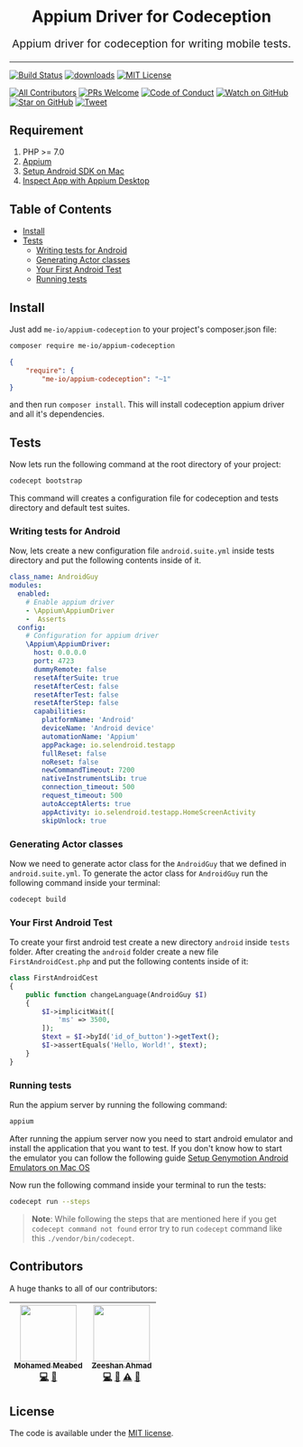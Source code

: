 <h1 align="center">
  Appium Driver for Codeception 
</h1>
<p align="center" style="font-size: 1.2rem;">Appium driver for codeception for writing mobile tests.</p>

<hr />

[![Build Status][build-badge]][build]
[![downloads][downloads-badge]][downloads]
[![MIT License][license-badge]][license]

[![All Contributors](https://img.shields.io/badge/all_contributors-2-orange.svg?style=flat-square)](#contributors)
[![PRs Welcome][prs-badge]][prs]
[![Code of Conduct][coc-badge]][coc]
[![Watch on GitHub][github-watch-badge]][github-watch]
[![Star on GitHub][github-star-badge]][github-star]
[![Tweet][twitter-badge]][twitter]

## Requirement

1. PHP >= 7.0
2. [Appium](http://appium.io/)
3. [Setup Android SDK on Mac](https://gist.github.com/agrcrobles/165ac477a9ee51198f4a870c723cd441)
4. [Inspect App with Appium Desktop](https://medium.com/@eliasnogueira/inspect-an-app-with-the-new-appium-desktop-8ce4dc9aa95c)

## Table of Contents

* [Install](#install)
* [Tests](#tests)
  * [Writing tests for Android](#writing-tests-for-android)
  * [Generating Actor classes](#generating-actor-classes)
  * [Your First Android Test](#your-first-android-test)
  * [Running tests](#running-tests)

## Install

Just add `me-io/appium-codeception` to your project's composer.json file:

```bash
composer require me-io/appium-codeception
```

```json
{
    "require": {
        "me-io/appium-codeception": "~1"
}
```

and then run `composer install`. This will install codeception appium driver and all it's dependencies.

## Tests

Now lets run the following command at the root directory of your project:

```bash
codecept bootstrap
```

This command will creates a configuration file for codeception and tests directory and default test suites.

### Writing tests for Android

Now, lets create a new configuration file `android.suite.yml` inside tests directory and put the following contents inside of it.

```yml
class_name: AndroidGuy
modules:
  enabled:
    # Enable appium driver
    - \Appium\AppiumDriver 
    -  Asserts
  config:
    # Configuration for appium driver
    \Appium\AppiumDriver:
      host: 0.0.0.0
      port: 4723
      dummyRemote: false
      resetAfterSuite: true
      resetAfterCest: false
      resetAfterTest: false
      resetAfterStep: false
      capabilities:
        platformName: 'Android'
        deviceName: 'Android device'
        automationName: 'Appium'
        appPackage: io.selendroid.testapp
        fullReset: false
        noReset: false
        newCommandTimeout: 7200
        nativeInstrumentsLib: true
        connection_timeout: 500
        request_timeout: 500
        autoAcceptAlerts: true
        appActivity: io.selendroid.testapp.HomeScreenActivity
        skipUnlock: true
```

### Generating Actor classes

Now we need to generate actor class for the  `AndroidGuy` that we defined in `android.suite.yml`. To generate the actor class for `AndroidGuy` run the following command inside your terminal:

```bash
codecept build
```

### Your First Android Test

To create your first android test create a new directory `android` inside `tests` folder. After creating the `android` folder create a new file `FirstAndroidCest.php` and put the following contents inside of it:

```php
class FirstAndroidCest
{
    public function changeLanguage(AndroidGuy $I)
    {
        $I->implicitWait([
            'ms' => 3500,
        ]);
        $text = $I->byId('id_of_button')->getText();
        $I->assertEquals('Hello, World!', $text);
    }
}
```

### Running tests

Run the appium server by running the following command:

```bash
appium
```

After running the appium server now you need to start android emulator and install the application that you want to test. If you don't know how to start the emulator you can follow the following guide [Setup Genymotion Android Emulators on Mac OS
](https://shankargarg.wordpress.com/2016/02/25/setup-genymotion-android-emulators-on-mac-os/)

Now run the following command inside your terminal to run the tests:

```bash
codecept run --steps
```

> **Note**: While following the steps that are mentioned here if you get `codecept command not found` error try to run `codecept` command like this `./vendor/bin/codecept`.

## Contributors

A huge thanks to all of our contributors:

<!-- ALL-CONTRIBUTORS-LIST:START - Do not remove or modify this section -->
<!-- prettier-ignore -->
| [<img src="https://avatars0.githubusercontent.com/u/45731?v=3" width="100px;"/><br /><sub><b>Mohamed Meabed</b></sub>](https://github.com/Meabed)<br />[💻](https://github.com/me-io/appium-driver-codeception/commits?author=Meabed "Code") [📢](#talk-Meabed "Talks") | [<img src="https://avatars2.githubusercontent.com/u/16267321?v=3" width="100px;"/><br /><sub><b>Zeeshan Ahmad</b></sub>](https://github.com/zeeshanu)<br />[💻](https://github.com/me-io/appium-driver-codeception/commits?author=zeeshanu "Code") [🐛](https://github.com/me-io/appium-driver-codeception/issues?q=author%3Azeeshanu "Bug reports") [⚠️](https://github.com/me-io/appium-driver-codeception/commits?author=zeeshanu "Tests") [📖](https://github.com/me-io/appium-driver-codeception/commits?author=zeeshanu "Documentation") |
| :---: | :---: |
<!-- ALL-CONTRIBUTORS-LIST:END -->


## License

The code is available under the [MIT license](LICENSE.md).

[build-badge]: https://img.shields.io/travis/me-io/appium-driver-codeception.svg?style=flat-square
[build]: https://travis-ci.org/me-io/appium-driver-codeception
[downloads-badge]: https://img.shields.io/packagist/dm/me-io/appium-driver-codeception.svg?style=flat-square
[downloads]: https://packagist.org/packages/me-io/appium-driver-codeception/stats
[license-badge]: https://img.shields.io/badge/license-MIT-brightgreen.svg?style=flat-square
[license]: https://github.com/me-io/appium-driver-codeception/blob/master/LICENSE.md
[prs-badge]: https://img.shields.io/badge/PRs-welcome-brightgreen.svg?style=flat-square
[prs]: http://makeapullrequest.com
[coc-badge]: https://img.shields.io/badge/code%20of-conduct-ff69b4.svg?style=flat-square
[coc]: https://github.com/me-io/appium-driver-codeception/blob/master/CODE_OF_CONDUCT.md
[github-watch-badge]: https://img.shields.io/github/watchers/me-io/appium-driver-codeception.svg?style=social
[github-watch]: https://github.com/me-io/appium-driver-codeception/watchers
[github-star-badge]: https://img.shields.io/github/stars/me-io/appium-driver-codeception.svg?style=social
[github-star]: https://github.com/me-io/appium-driver-codeception/stargazers
[twitter]: https://twitter.com/intent/tweet?text=Check%20out%20appium-driver-codeception!%20https://github.com/me-io/appium-driver-codeception%20%F0%9F%91%8D
[twitter-badge]: https://img.shields.io/twitter/url/https/github.com/me-io/appium-driver-codeception.svg?style=social